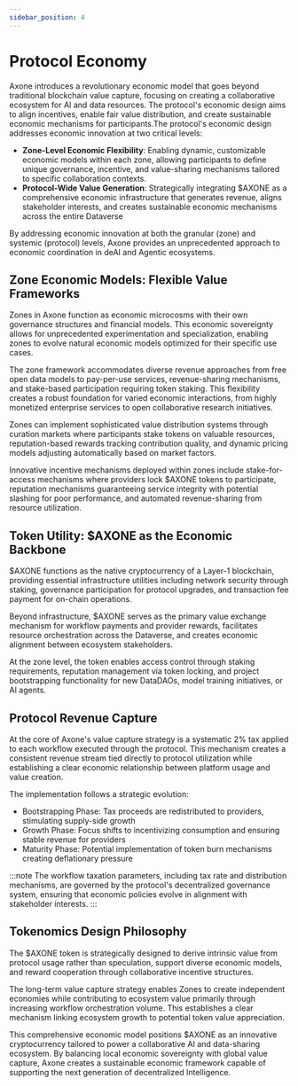 ```yaml
---
sidebar_position: 4
---
```


# Protocol Economy

Axone introduces a revolutionary economic model that goes beyond traditional blockchain value capture, focusing on creating a collaborative ecosystem for AI and data resources. The protocol's economic design aims to align incentives, enable fair value distribution, and create sustainable economic mechanisms for participants.The protocol's economic design addresses economic innovation at two critical levels:

- **Zone-Level Economic Flexibility**: Enabling dynamic, customizable economic models within each zone, allowing participants to define unique governance, incentive, and value-sharing mechanisms tailored to specific collaboration contexts.
- **Protocol-Wide Value Generation**: Strategically integrating $AXONE as a comprehensive economic infrastructure that generates revenue, aligns stakeholder interests, and creates sustainable economic mechanisms across the entire Dataverse

By addressing economic innovation at both the granular (zone) and systemic (protocol) levels, Axone provides an unprecedented approach to economic coordination in deAI and Agentic ecosystems.

## Zone Economic Models: Flexible Value Frameworks

Zones in Axone function as economic microcosms with their own governance structures and financial models. This economic sovereignty allows for unprecedented experimentation and specialization, enabling zones to evolve natural economic models optimized for their specific use cases.

The zone framework accommodates diverse revenue approaches from free open data models to pay-per-use services, revenue-sharing mechanisms, and stake-based participation requiring token staking. This flexibility creates a robust foundation for varied economic interactions, from highly monetized enterprise services to open collaborative research initiatives.

Zones can implement sophisticated value distribution systems through curation markets where participants stake tokens on valuable resources, reputation-based rewards tracking contribution quality, and dynamic pricing models adjusting automatically based on market factors.

Innovative incentive mechanisms deployed within zones include stake-for-access mechanisms where providers lock $AXONE tokens to participate, reputation mechanisms guaranteeing service integrity with potential slashing for poor performance, and automated revenue-sharing from resource utilization.

## Token Utility: $AXONE as the Economic Backbone

$AXONE functions as the native cryptocurrency of a Layer-1 blockchain, providing essential infrastructure utilities including network security through staking, governance participation for protocol upgrades, and transaction fee payment for on-chain operations.

Beyond infrastructure, $AXONE serves as the primary value exchange mechanism for workflow payments and provider rewards, facilitates resource orchestration across the Dataverse, and creates economic alignment between ecosystem stakeholders.

At the zone level, the token enables access control through staking requirements, reputation management via token locking, and project bootstrapping functionality for new DataDAOs, model training initiatives, or AI agents.

## Protocol Revenue Capture

At the core of Axone's value capture strategy is a systematic 2% tax applied to each workflow executed through the protocol. This mechanism creates a consistent revenue stream tied directly to protocol utilization while establishing a clear economic relationship between platform usage and value creation.

The implementation follows a strategic evolution:

- Bootstrapping Phase: Tax proceeds are redistributed to providers, stimulating supply-side growth
- Growth Phase: Focus shifts to incentivizing consumption and ensuring stable revenue for providers
- Maturity Phase: Potential implementation of token burn mechanisms creating deflationary pressure

:::note
The workflow taxation parameters, including tax rate and distribution mechanisms, are governed by the protocol's decentralized governance system, ensuring that economic policies evolve in alignment with stakeholder interests.
:::

## Tokenomics Design Philosophy

The $AXONE token is strategically designed to derive intrinsic value from protocol usage rather than speculation, support diverse economic models, and reward cooperation through collaborative incentive structures.

The long-term value capture strategy enables Zones to create independent economies while contributing to ecosystem value primarily through increasing workflow orchestration volume. This establishes a clear mechanism linking ecosystem growth to potential token value appreciation.

This comprehensive economic model positions $AXONE as an innovative cryptocurrency tailored to power a collaborative AI and data-sharing ecosystem. By balancing local economic sovereignty with global value capture, Axone creates a sustainable economic framework capable of supporting the next generation of decentralized Intelligence.
